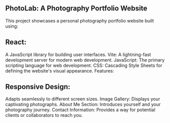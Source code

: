 
## PhotoLab: A Photography Portfolio Website

This project showcases a personal photography portfolio website built using:

## React: 
A JavaScript library for building user interfaces.
Vite: A lightning-fast development server for modern web development.
JavaScript: The primary scripting language for web development.
CSS: Cascading Style Sheets for defining the website's visual appearance.
Features:

## Responsive Design:
Adapts seamlessly to different screen sizes.
Image Gallery: Displays your captivating photographs.
About Me Section: Introduces yourself and your photography journey.
Contact Information: Provides a way for potential clients or collaborators to reach you.
